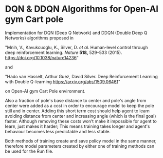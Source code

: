 # DQN & DDQN Algorithms for Open-AI gym Cart pole
Implementation for DQN (Deep Q Network) and DDQN (Double Deep Q Networks) algorithms proposed in 

"Mnih, V., Kavukcuoglu, K., Silver, D. *et al.* Human-level control through deep reinforcement learning.                    *Nature* **518,** 529–533 (2015). https://doi.org/10.1038/nature14236"

and

"Hado van Hasselt, Arthur Guez, David Silver. Deep Reinforcement Learning with Double Q-learning https://arxiv.org/abs/1509.06461"

on Open-AI gym Cart Pole environment.

Also a fraction of pole's base distance to center and pole's angle from center were added as a cost in order to encourage model to keep the pole still and in center. Adding this short term cost should help agent to learn avoiding distance from center and increasing angle (which is the final goal) faster. Although removing these costs won't make it impossible for agent to learn, just makes it harder; This means training takes longer and agent's behaviour becomes less predictable and less stable.

Both methods of training create and save policy model in the same manner, therefore model parameters created by either one of training methods can be used for the Run file.
